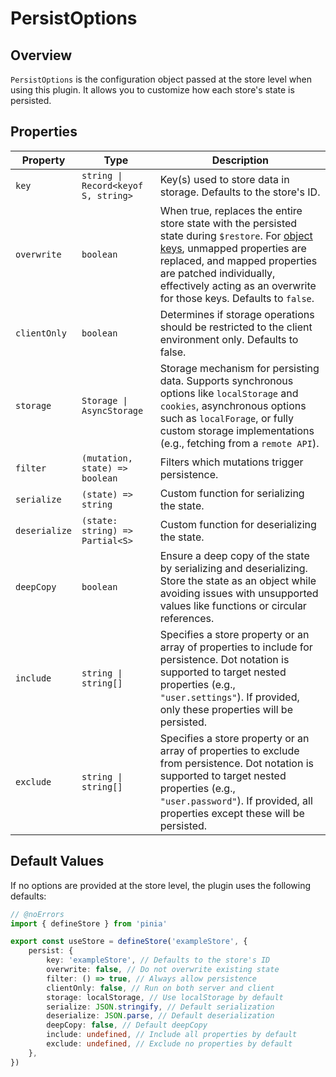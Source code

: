 # PersistOptions
## Overview

`PersistOptions` is the configuration object passed at the store level when using this plugin. It allows you to customize how each store's state is persisted.

## Properties

| Property      | Type                                | Description                                                                                                                                                                                                                                                                                                         |
|---------------|-------------------------------------|---------------------------------------------------------------------------------------------------------------------------------------------------------------------------------------------------------------------------------------------------------------------------------------------------------------------|
| `key`         | `string \| Record<keyof S, string>` | Key(s) used to store data in storage. Defaults to the store's ID.                                                                                                                                                                                                                                                   |
| `overwrite`   | `boolean`                           | When true, replaces the entire store state with the persisted state during `$restore`. For [object keys](/guide/advance-usage.md#object-key-persistence), unmapped properties are replaced, and mapped properties are patched individually, effectively acting as an overwrite for those keys. Defaults to `false`. |
| `clientOnly`  | `boolean`                           | Determines if storage operations should be restricted to the client environment only. Defaults to false.                                                                                                                                                                                                            |
| `storage`     | `Storage \| AsyncStorage`           | Storage mechanism for persisting data. Supports synchronous options like `localStorage` and `cookies`, asynchronous options such as `localForage`, or fully custom storage implementations (e.g., fetching from a `remote API`).                                                                                    |
| `filter`      | `(mutation, state) => boolean`      | Filters which mutations trigger persistence.                                                                                                                                                                                                                                                                        |
| `serialize`   | `(state) => string`                 | Custom function for serializing the state.                                                                                                                                                                                                                                                                          |
| `deserialize` | `(state: string) => Partial<S>`     | Custom function for deserializing the state.                                                                                                                                                                                                                                                                        |
| `deepCopy`    | `boolean`                           | Ensure a deep copy of the state by serializing and deserializing. Store the state as an object while avoiding issues with unsupported values like functions or circular references.                                                                                                                                 |
| `include`     | `string \| string[]`                | Specifies a store property or an array of properties to include for persistence. Dot notation is supported to target nested properties (e.g., `"user.settings"`). If provided, only these properties will be persisted.                                                                                             |
| `exclude`     | `string \| string[]`                | Specifies a store property or an array of properties to exclude from persistence. Dot notation is supported to target nested properties (e.g., `"user.password"`). If provided, all properties except these will be persisted.                                                                                      |

## Default Values

If no options are provided at the store level, the plugin uses the following defaults:

```ts twoslash
// @noErrors
import { defineStore } from 'pinia'

export const useStore = defineStore('exampleStore', {
	persist: {
		key: 'exampleStore', // Defaults to the store's ID
		overwrite: false, // Do not overwrite existing state
		filter: () => true, // Always allow persistence
		clientOnly: false, // Run on both server and client
		storage: localStorage, // Use localStorage by default
		serialize: JSON.stringify, // Default serialization
		deserialize: JSON.parse, // Default deserialization
		deepCopy: false, // Default deepCopy
		include: undefined, // Include all properties by default
		exclude: undefined, // Exclude no properties by default
	},
})
```
